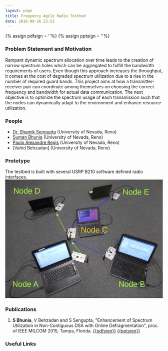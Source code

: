 ```yaml
---
layout: page
title: Frequency Agile Radio Testbed
date: 2016-09-26 23:51
---
```

{% assign pdfsign = '<i class="fa fa-file-pdf-o"></i>'%}
{% assign pptsign = '<i class="fa fa-file-powerpoint-o"></i>'%}


### Problem Statement and Motivation
Rampant dynamic spectrum allocation over time leads to the creation of narrow spectrum holes which can be aggregated to fulfill the bandwidth requirements of users. Even though this approach increases the throughput, it comes at the cost of degraded spectrum utilization due to a rise in the number of required guard bands. This project aims at how a transmitter- receiver pair can coordinate among themselves on choosing the correct frequency and bandwidth for actual data communication. The next objective is to optimize the spectrum usage of each transmission such that the nodes can dynamically adapt to the environment and enhance resource utilization.


### People
- [Dr. Shamik Sengupta](https://www.cse.unr.edu/~shamik/) (University of Nevada, Reno)
- [Suman Bhunia](http://www.sbhunia.me) (University of Nevada, Reno)
- [Paulo Alexandre Regis](http://www.pregis.me) (University of Nevada, Reno)
- [Vahid Behzadan] (University of Nevada, Reno)

### Prototype
The testbed is built with several USRP B210 software defined radio interfaces. 
![Testbed setup](/research/gnuradio/testbed_phys_setup.jpg)


### Publications
1. **S Bhunia**, V Behzadan and S Sengupta, "Enhancement of Spectrum Utilization in Non-Contiguous DSA with Online Defragmentation", proc. of IEEE MILCOM 2015, Tampa, Florida.  [{{pdfsign}}](/publications/manuscripts/milcom15.pdf)  [{{pptsign}}](/Publications/manuscripts/milcom15.pptx)

### Useful Links
